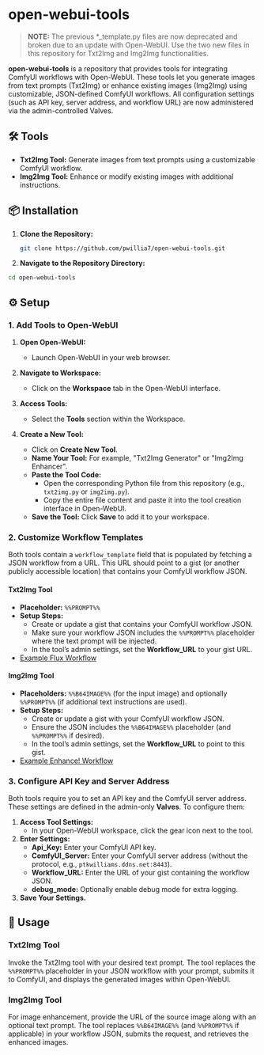 # open-webui-tools

> **NOTE:** The previous *_template.py files are now deprecated and broken due to an update with Open-WebUI. Use the two new files in this repository for Txt2Img and Img2Img functionalities.

**open-webui-tools** is a repository that provides tools for integrating ComfyUI workflows with Open-WebUI. These tools let you generate images from text prompts (Txt2Img) or enhance existing images (Img2Img) using customizable, JSON-defined ComfyUI workflows. All configuration settings (such as API key, server address, and workflow URL) are now administered via the admin-controlled Valves.

## 🛠️ Tools

- **Txt2Img Tool:** Generate images from text prompts using a customizable ComfyUI workflow.
- **Img2Img Tool:** Enhance or modify existing images with additional instructions.

## 📦 Installation

1. **Clone the Repository:**

   ```bash
   git clone https://github.com/pwillia7/open-webui-tools.git

   ```
2. **Navigate to the Repository Directory:**
```bash
cd open-webui-tools
```
## ⚙️ Setup
### 1\. Add Tools to Open-WebUI

1.  **Open Open-WebUI:**
    
    -   Launch Open-WebUI in your web browser.
2.  **Navigate to Workspace:**
    
    -   Click on the **Workspace** tab in the Open-WebUI interface.
3.  **Access Tools:**
    
    -   Select the **Tools** section within the Workspace.
4.  **Create a New Tool:**
    
    -   Click on **Create New Tool**.
    -   **Name Your Tool:** For example, "Txt2Img Generator" or "Img2Img Enhancer".
    -   **Paste the Tool Code:**
        -   Open the corresponding Python file from this repository (e.g., `txt2img.py` or `img2img.py`).
        -   Copy the entire file content and paste it into the tool creation interface in Open-WebUI.
    -   **Save the Tool:** Click **Save** to add it to your workspace.

### 2\. Customize Workflow Templates

Both tools contain a `workflow_template` field that is populated by fetching a JSON workflow from a URL. This URL should point to a gist (or another publicly accessible location) that contains your ComfyUI workflow JSON.

#### Txt2Img Tool

-   **Placeholder:** `%%PROMPT%%`
-   **Setup Steps:**
    -   Create or update a gist that contains your ComfyUI workflow JSON.
    -   Make sure your workflow JSON includes the `%%PROMPT%%` placeholder where the text prompt will be injected.
    -   In the tool’s admin settings, set the **Workflow\_URL** to your gist URL.
- [Example Flux Workflow](https://gist.githubusercontent.com/pwillia7/9fe756338c7d35eba130c68408b705f4/raw/4a429e1ede948e02e405e3a046b2eb85546f1c0f/fluxgen)

#### Img2Img Tool

-   **Placeholders:** `%%B64IMAGE%%` (for the input image) and optionally `%%PROMPT%%` (if additional text instructions are used).
-   **Setup Steps:**
    -   Create or update a gist with your ComfyUI workflow JSON.
    -   Ensure the JSON includes the `%%B64IMAGE%%` placeholder (and `%%PROMPT%%` if desired).
    -   In the tool’s admin settings, set the **Workflow\_URL** to point to this gist.
- [Example Enhance! Workflow](https://gist.githubusercontent.com/pwillia7/38bb9fb1da204407339ebe33e66caa35/raw/d0368b32693bb946f9d6a51a7dcec2452138b925/enhance_api_2025.json)

### 3\. Configure API Key and Server Address

Both tools require you to set an API key and the ComfyUI server address. These settings are defined in the admin-only **Valves**. To configure them:

1.  **Access Tool Settings:**
    -   In your Open-WebUI workspace, click the gear icon next to the tool.
2.  **Enter Settings:**
    -   **Api\_Key:** Enter your ComfyUI API key.
    -   **ComfyUI\_Server:** Enter your ComfyUI server address (without the protocol, e.g., `ptkwilliams.ddns.net:8443`).
    -   **Workflow\_URL:** Enter the URL of your gist containing the workflow JSON.
    -   **debug\_mode:** Optionally enable debug mode for extra logging.
3.  **Save Your Settings.**
## 🚀 Usage
### Txt2Img Tool

Invoke the Txt2Img tool with your desired text prompt. The tool replaces the `%%PROMPT%%` placeholder in your JSON workflow with your prompt, submits it to ComfyUI, and displays the generated images within Open-WebUI.

### Img2Img Tool

For image enhancement, provide the URL of the source image along with an optional text prompt. The tool replaces `%%B64IMAGE%%` (and `%%PROMPT%%` if applicable) in your workflow JSON, submits the request, and retrieves the enhanced images.